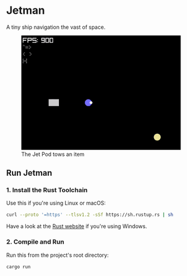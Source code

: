 # Jetman

A tiny ship navigation the vast of space.

<figure>
<img src="assets/screen.gif" alt="animation showing the jet pod towing an item">
    <figcaption>The Jet Pod tows an item</figcaption>
</figure>

## Run Jetman

### 1. Install the Rust Toolchain

Use this if you're using Linux or macOS:

``` sh
curl --proto '=https' --tlsv1.2 -sSf https://sh.rustup.rs | sh
```

Have a look at the [Rust website](https://www.rust-lang.org/tools/install) if you're using Windows.

### 2. Compile and Run

Run this from the project's root directory:

``` sh
cargo run
```
